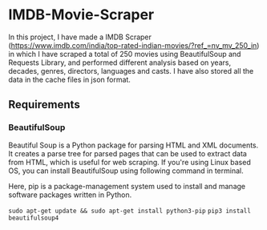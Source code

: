 # IMDB-Movie-Scraper

In this project, I have made a IMDB Scraper (https://www.imdb.com/india/top-rated-indian-movies/?ref_=nv_mv_250_in) in which I have scraped a total of 250 movies using BeautifulSoup and Requests Library, and performed different analysis based on years, decades, genres, directors, languages and casts. I have also stored all the data in the cache files in json format.

## Requirements
### BeautifulSoup

Beautiful Soup is a Python package for parsing HTML and XML documents. It creates a parse tree for parsed pages that can be used to extract data from HTML, which is useful for web scraping. If you're using Linux based OS, you can install BeautifulSoup using following command in terminal.

Here, pip is a package-management system used to install and manage software packages written in Python.

`sudo apt-get update && sudo apt-get install python3-pip`
`pip3 install beautifulsoup4`
